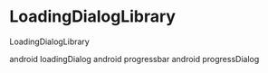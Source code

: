 LoadingDialogLibrary
====================

LoadingDialogLibrary


android loadingDialog 
android progressbar
android progressDialog
